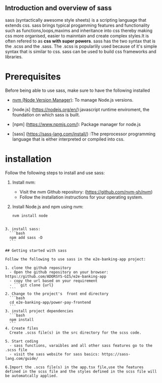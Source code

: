 ## Introduction and overview of sass

sass (syntactically awesome style sheets) is a scripting language that extends css. sass brings typical progamming features and functionality such as functions,loops,maxims and inheritance into css thereby making css more organised, easier to mainntain and create complex styles.It is often refered to as **css with super powers**. sass has the two syntax that is the .scss and the .sass. The .scss is popularlily used because of it's simple syntax that is similar to css. sass can be used to build css frameworks and libraries.

# Prerequisites

Before being able to use sass, make sure to have the following installed

- [nvm (Node Version Manager)](https://github.com/nvm-sh/nvm): To manage Node.js versions.

- [node.js] (https://nodejs.org/en/):javascript runtime enviroment, the foundation on which sass is built.

- [npm] (https://www.npmjs.com/): Package manager for node.js


- [sass] (https://sass-lang.com/install/) :The preprocessor programming language that is either interpreted or compiled into css.

# installation
Follow the following steps to install and use sass:

1. Install nvm:
   - Visit the nvm Github repository: (https://github.com/nvm-sh/nvm)
   - Follow the installation instructions for your operating system.

2. Install Node.js and npm using nvm:
   ```bash
   nvm install node
  ```

3. install sass:
    ```bash
    npm add sass -D
    ```

## Getting started with sass

Follow the following to use sass in the e2e-banking-app project:

1. clone the github repository
    - Open the github repository on your browser: https://github.com/ADORSYS-GIS/e2e-banking-app
    - copy the url based on your requirement
    - ```git clone {url}
    ```
2. Change to the project's  front end directory
    ```bash
    cd e2e-banking-app/power-pay-frontend
    ```
3. install project dependencies
    ```bash
    npm install
    ```
4. Create files
    Create .scss file(s) in the src directory for the scss code. 
    
5. Start coding 
    - sass functions, varaibles and all other sass features go to the .scss file
    - visit the sass website for sass basics: https://sass-lang.com/guide/ 

6.Import the .scss file(s) in the app.tsx file,use the features defined in the scss file and the styles defined in the scss file will be automatcally applied.




